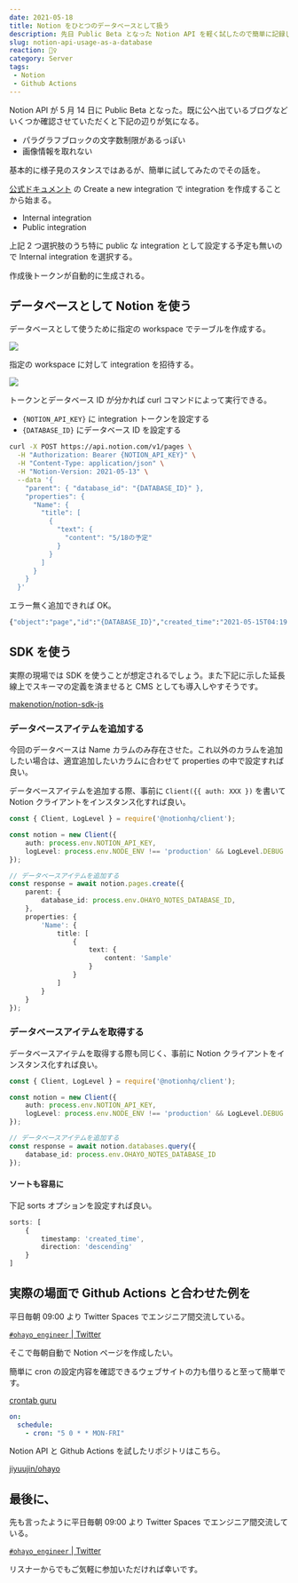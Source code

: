 ```yaml
---
date: 2021-05-18
title: Notion をひとつのデータベースとして扱う
description: 先日 Public Beta となった Notion API を軽く試したので簡単に記録しています。
slug: notion-api-usage-as-a-database
reaction: 👮‍♀️
category: Server
tags: 
 - Notion
 - Github Actions
---
```


Notion API が 5 月 14 日に Public Beta となった。既に公へ出ているブログなどいくつか確認させていただくと下記の辺りが気になる。

- パラグラフブロックの文字数制限があるっぽい
- 画像情報を取れない

基本的に様子見のスタンスではあるが、簡単に試してみたのでその話を。

[公式ドキュメント](https://developers.notion.com/docs) の Create a new integration で integration を作成することから始まる。

- Internal integration
- Public integration

上記 2 つ選択肢のうち特に public な integration として設定する予定も無いので Internal integration を選択する。

作成後トークンが自動的に生成される。

## データベースとして Notion を使う

データベースとして使うために指定の workspace でテーブルを作成する。

![](https://i.imgur.com/3PEOkHY.jpg)

指定の workspace に対して integration を招待する。

![](https://i.imgur.com/pzmwwxW.jpg)

トークンとデータベース ID が分かれば curl コマンドによって実行できる。

- `{NOTION_API_KEY}` に integration トークンを設定する
- `{DATABASE_ID}` にデータベース ID を設定する

```bash
curl -X POST https://api.notion.com/v1/pages \
  -H "Authorization: Bearer {NOTION_API_KEY}" \
  -H "Content-Type: application/json" \
  -H "Notion-Version: 2021-05-13" \
  --data '{
    "parent": { "database_id": "{DATABASE_ID}" },
    "properties": {
      "Name": {
        "title": [
          {
            "text": {
              "content": "5/18の予定"
            }
          }
        ]
      }
    }
  }'
```

エラー無く追加できれば OK。

```bash
{"object":"page","id":"{DATABASE_ID}","created_time":"2021-05-15T04:19:15.509Z","last_edited_time":"2021-05-15T04:19:15.509Z","parent":{"type":"database_id","database_id":"{DATABASE_ID}"},"archived":false,"properties":{"Name":{"id":"title","type":"title","title":[{"type":"text","text":{"content":"5/15の予定","link":null},"annotations":{"bold":false,"italic":false,"strikethrough":false,"underline":false,"code":false,"color":"default"},"plain_text":"5/15の予定","href":null}]}}}
```

## SDK を使う

実際の現場では SDK を使うことが想定されるでしょう。また下記に示した延長線上でスキーマの定義を済ませると CMS としても導入しやすそうです。

[makenotion/notion-sdk-js](https://github.com/makenotion/notion-sdk-js)

### データベースアイテムを追加する

今回のデータベースは Name カラムのみ存在させた。これ以外のカラムを追加したい場合は、適宜追加したいカラムに合わせて properties の中で設定すれば良い。

データベースアイテムを追加する際、事前に `Client({{ auth: XXX })` を書いて Notion クライアントをインスタンス化すれば良い。

```ts
const { Client, LogLevel } = require('@notionhq/client');

const notion = new Client({
    auth: process.env.NOTION_API_KEY,
    logLevel: process.env.NODE_ENV !== 'production' && LogLevel.DEBUG
});

// データベースアイテムを追加する
const response = await notion.pages.create({
    parent: {
        database_id: process.env.OHAYO_NOTES_DATABASE_ID,
    },
    properties: {
        'Name': {
            title: [
                {
                    text: {
                        content: 'Sample'
                    }
                }
            ]
        }
    }
});
```

### データベースアイテムを取得する

データベースアイテムを取得する際も同じく、事前に Notion クライアントをインスタンス化すれば良い。

```ts
const { Client, LogLevel } = require('@notionhq/client');

const notion = new Client({
    auth: process.env.NOTION_API_KEY,
    logLevel: process.env.NODE_ENV !== 'production' && LogLevel.DEBUG
});

// データベースアイテムを追加する
const response = await notion.databases.query({
    database_id: process.env.OHAYO_NOTES_DATABASE_ID
});
```

#### ソートも容易に

下記 sorts オプションを設定すれば良い。

```ts
sorts: [
    {
        timestamp: 'created_time',
        direction: 'descending'
    }
]
```

## 実際の場面で Github Actions と合わせた例を

平日毎朝 09:00 より Twitter Spaces でエンジニア間交流している。

[`#ohayo_engineer` | Twitter](https://twitter.com/search?q=%23ohayo_engineer&src=typed_query)

そこで毎朝自動で Notion ページを作成したい。

簡単に cron の設定内容を確認できるウェブサイトの力も借りると至って簡単です。

[crontab guru](https://crontab.guru/#5_0_*_*_MON-FRI)

```yml
on:
  schedule:
    - cron: "5 0 * * MON-FRI"
```

Notion API と Github Actions を試したリポジトリはこちら。

[jiyuujin/ohayo](https://github.com/jiyuujin/ohayo)

## 最後に、

先も言ったように平日毎朝 09:00 より Twitter Spaces でエンジニア間交流している。

[`#ohayo_engineer` | Twitter](https://twitter.com/search?q=%23ohayo_engineer&src=typed_query)

リスナーからでもご気軽に参加いただければ幸いです。
